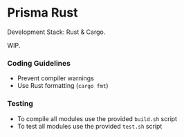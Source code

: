 # Prisma Rust

Development Stack: Rust & Cargo.

WIP.

### Coding Guidelines

* Prevent compiler warnings
* Use Rust formatting (`cargo fmt`)

### Testing

* To compile all modules use the provided `build.sh` script
* To test all modules use the provided `test.sh` script